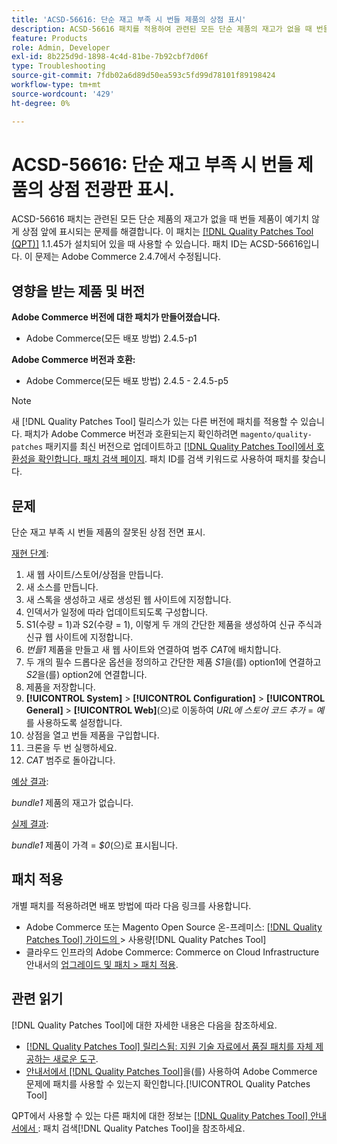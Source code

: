 ```yaml
---
title: 'ACSD-56616: 단순 재고 부족 시 번들 제품의 상점 표시'
description: ACSD-56616 패치를 적용하여 관련된 모든 단순 제품의 재고가 없을 때 번들 제품이 상점 앞에 예기치 않게 표시되는 Adobe Commerce 문제를 해결합니다.
feature: Products
role: Admin, Developer
exl-id: 8b225d9d-1898-4c4d-81be-7b92cbf7d06f
type: Troubleshooting
source-git-commit: 7fdb02a6d89d50ea593c5fd99d78101f89198424
workflow-type: tm+mt
source-wordcount: '429'
ht-degree: 0%

---
```


# ACSD-56616: 단순 재고 부족 시 번들 제품의 상점 전광판 표시.

ACSD-56616 패치는 관련된 모든 단순 제품의 재고가 없을 때 번들 제품이 예기치 않게 상점 앞에 표시되는 문제를 해결합니다. 이 패치는 [[!DNL Quality Patches Tool (QPT)]](https://experienceleague.adobe.com/en/docs/commerce-operations/tools/quality-patches-tool/quality-patches-tool-to-self-serve-quality-patches) 1.1.45가 설치되어 있을 때 사용할 수 있습니다. 패치 ID는 ACSD-56616입니다. 이 문제는 Adobe Commerce 2.4.7에서 수정됩니다.

## 영향을 받는 제품 및 버전

**Adobe Commerce 버전에 대한 패치가 만들어졌습니다.**

* Adobe Commerce(모든 배포 방법) 2.4.5-p1

**Adobe Commerce 버전과 호환:**

* Adobe Commerce(모든 배포 방법) 2.4.5 - 2.4.5-p5

>[!NOTE]
>
>새 [!DNL Quality Patches Tool] 릴리스가 있는 다른 버전에 패치를 적용할 수 있습니다. 패치가 Adobe Commerce 버전과 호환되는지 확인하려면 `magento/quality-patches` 패키지를 최신 버전으로 업데이트하고 [[!DNL Quality Patches Tool]에서 호환성을 확인합니다. 패치 검색 페이지](https://experienceleague.adobe.com/tools/commerce-quality-patches/index.html). 패치 ID를 검색 키워드로 사용하여 패치를 찾습니다.

## 문제

단순 재고 부족 시 번들 제품의 잘못된 상점 전면 표시.

<u>재현 단계</u>:

1. 새 웹 사이트/스토어/상점을 만듭니다.
1. 새 소스를 만듭니다.
1. 새 스톡을 생성하고 새로 생성된 웹 사이트에 지정합니다.
1. 인덱서가 일정에 따라 업데이트되도록 구성합니다.
1. S1(수량 = 1)과 S2(수량 = 1), 이렇게 두 개의 간단한 제품을 생성하여 신규 주식과 신규 웹 사이트에 지정합니다.
1. *번들1* 제품을 만들고 새 웹 사이트와 연결하여 범주 *CAT*&#x200B;에 배치합니다.
1. 두 개의 필수 드롭다운 옵션을 정의하고 간단한 제품 *S1*&#x200B;을(를) option1에 연결하고 *S2*&#x200B;을(를) option2에 연결합니다.
1. 제품을 저장합니다.
1. **[!UICONTROL System]** > **[!UICONTROL Configuration]** > **[!UICONTROL General]** > **[!UICONTROL Web]**(으)로 이동하여 *URL에 스토어 코드 추가* = *예*&#x200B;를 사용하도록 설정합니다.
1. 상점을 열고 번들 제품을 구입합니다.
1. 크론을 두 번 실행하세요.
1. *CAT* 범주로 돌아갑니다.

<u>예상 결과</u>:

*bundle1* 제품의 재고가 없습니다.

<u>실제 결과</u>:

*bundle1* 제품이 가격 = *$0*(으)로 표시됩니다.

## 패치 적용

개별 패치를 적용하려면 배포 방법에 따라 다음 링크를 사용합니다.

* Adobe Commerce 또는 Magento Open Source 온-프레미스: [[!DNL Quality Patches Tool]  가이드의 ](/help/tools/quality-patches-tool/usage.md)> 사용량[!DNL Quality Patches Tool]
* 클라우드 인프라의 Adobe Commerce: Commerce on Cloud Infrastructure 안내서의 [업그레이드 및 패치 > 패치 적용](https://experienceleague.adobe.com/docs/commerce-cloud-service/user-guide/develop/upgrade/apply-patches.html).

## 관련 읽기

[!DNL Quality Patches Tool]에 대한 자세한 내용은 다음을 참조하세요.

* [[!DNL Quality Patches Tool] 릴리스됨: 지원 기술 자료에서 품질 패치를 자체 제공하는 새로운 도구](https://experienceleague.adobe.com/en/docs/commerce-operations/tools/quality-patches-tool/quality-patches-tool-to-self-serve-quality-patches).
* [ 안내서에서  [!DNL Quality Patches Tool]](/help/tools/quality-patches-tool/patches-available-in-qpt/check-patch-for-magento-issue-with-magento-quality-patches.md)을(를) 사용하여 Adobe Commerce 문제에 패치를 사용할 수 있는지 확인합니다.[!UICONTROL Quality Patches Tool]


QPT에서 사용할 수 있는 다른 패치에 대한 정보는 [[!DNL Quality Patches Tool] 안내서에서 ](https://experienceleague.adobe.com/tools/commerce-quality-patches/index.html): 패치 검색[!DNL Quality Patches Tool]을 참조하세요.
